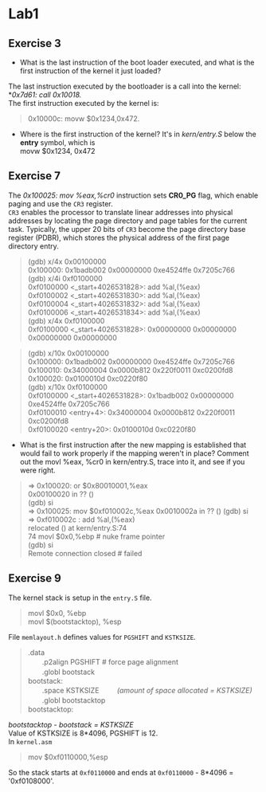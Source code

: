 # Lab1

## Exercise 3
- What is the last instruction of the boot loader executed, 
and what is the first instruction of the kernel it just loaded?

The last instruction executed by the bootloader is a call 
into the kernel: **0x7d61: call *0x10018.**  
The first instruction executed by the kernel is:
> 0x10000c: movw $0x1234,0x472. 
 
- Where is the first instruction of the kernel?
It's in *kern/entry.S* below the **entry** symbol, which is  
    movw $0x1234, 0x472
    
## Exercise 7
The *0x100025: mov %eax,%cr0* instruction sets **CR0_PG** flag,
which enable paging and use the `CR3` register.  
`CR3` enables the processor to translate linear addresses into physical addresses
 by locating the page directory and page tables for the current task.
  Typically, the upper 20 bits of `CR3` become the page directory base 
  register (PDBR), which stores the physical address of the first page directory entry.


>(gdb) x/4x 0x00100000  
0x100000:	0x1badb002	0x00000000	0xe4524ffe	0x7205c766  
(gdb) x/4i 0xf0100000  
   0xf0100000 <_start+4026531828>:	add    %al,(%eax)  
   0xf0100002 <_start+4026531830>:	add    %al,(%eax)  
   0xf0100004 <_start+4026531832>:	add    %al,(%eax)  
   0xf0100006 <_start+4026531834>:	add    %al,(%eax)  
(gdb) x/4x 0xf0100000  
0xf0100000 <_start+4026531828>:	0x00000000	0x00000000	0x00000000	0x00000000


>(gdb) x/10x 0x00100000  
0x100000:	0x1badb002	0x00000000	0xe4524ffe	0x7205c766  
0x100010:	0x34000004	0x0000b812	0x220f0011	0xc0200fd8  
0x100020:	0x0100010d	0xc0220f80  
(gdb) x/10x 0xf0100000  
0xf0100000 <_start+4026531828>:	0x1badb002	0x00000000	0xe4524ffe	0x7205c766  
0xf0100010 <entry+4>:	0x34000004	0x0000b812	0x220f0011	0xc0200fd8  
0xf0100020 <entry+20>:	0x0100010d	0xc0220f80  

- What is the first instruction after the new mapping is established that would fail 
to work properly if the mapping weren't in place? Comment out the movl %eax, %cr0 in 
kern/entry.S, trace into it, and see if you were right.

>=> 0x100020:	or     $0x80010001,%eax  
0x00100020 in ?? ()  
(gdb) si  
=> 0x100025:	mov    $0xf010002c,%eax
0x0010002a in ?? ()
(gdb) si  
=> 0xf010002c <relocated>:	add    %al,(%eax)  
relocated () at kern/entry.S:74  
74		movl	$0x0,%ebp			# nuke frame pointer  
(gdb) si  
Remote connection closed    # failed  


## Exercise 9
The kernel stack is setup in the `entry.S` file.

>movl $0x0, %ebp  
movl $(bootstacktop), %esp

File `memlayout.h` defines values for `PGSHIFT` and `KSTKSIZE`. 

>.data  
　　.p2align	PGSHIFT		# force page alignment  
　　.globl		bootstack  
bootstack:  
　　.space		KSTKSIZE 　　  *(amount of space allocated = KSTKSIZE)*  
　　.globl		bootstacktop     
bootstacktop:

*bootstacktop - bootstack = KSTKSIZE*  
Value of KSTKSIZE is 8*4096, PGSHIFT is 12.  
In `kernel.asm`    

>mov    $0xf0110000,%esp 

So the stack starts at `0xf0110000` and ends at `0xf0110000` - 
8*4096 = '0xf0108000'.
